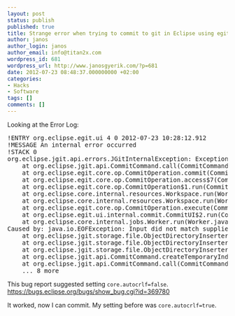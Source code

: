 ```yaml
---
layout: post
status: publish
published: true
title: Strange error when trying to commit to git in Eclipse using egit plugin
author: janos
author_login: janos
author_email: info@titan2x.com
wordpress_id: 681
wordpress_url: http://www.janosgyerik.com/?p=681
date: 2012-07-23 08:48:37.000000000 +02:00
categories:
- Hacks
- Software
tags: []
comments: []
---
```

Looking at the Error Log:

<pre>
!ENTRY org.eclipse.egit.ui 4 0 2012-07-23 10:28:12.912
!MESSAGE An internal error occurred
!STACK 0
org.eclipse.jgit.api.errors.JGitInternalException: Exception caught during execution of commit command
    at org.eclipse.jgit.api.CommitCommand.call(CommitCommand.java:277)
    at org.eclipse.egit.core.op.CommitOperation.commit(CommitOperation.java:255)
    at org.eclipse.egit.core.op.CommitOperation.access$7(CommitOperation.java:233)
    at org.eclipse.egit.core.op.CommitOperation$1.run(CommitOperation.java:197)
    at org.eclipse.core.internal.resources.Workspace.run(Workspace.java:1975)
    at org.eclipse.core.internal.resources.Workspace.run(Workspace.java:1957)
    at org.eclipse.egit.core.op.CommitOperation.execute(CommitOperation.java:207)
    at org.eclipse.egit.ui.internal.commit.CommitUI$2.run(CommitUI.java:220)
    at org.eclipse.core.internal.jobs.Worker.run(Worker.java:54)
Caused by: java.io.EOFException: Input did not match supplied length. 6774 bytes are missing.
    at org.eclipse.jgit.storage.file.ObjectDirectoryInserter.shortInput(ObjectDirectoryInserter.java:237)
    at org.eclipse.jgit.storage.file.ObjectDirectoryInserter.toTemp(ObjectDirectoryInserter.java:168)
    at org.eclipse.jgit.storage.file.ObjectDirectoryInserter.insert(ObjectDirectoryInserter.java:105)
    at org.eclipse.jgit.api.CommitCommand.createTemporaryIndex(CommitCommand.java:363)
    at org.eclipse.jgit.api.CommitCommand.call(CommitCommand.java:195)
    ... 8 more
</pre>

<p>This bug report suggested setting <code>core.autocrlf=false</code>. 
<a href="https://bugs.eclipse.org/bugs/show_bug.cgi?id=369780">https://bugs.eclipse.org/bugs/show_bug.cgi?id=369780</a></p>

It worked, now I can commit. My setting before was <code>core.autocrlf=true</code>.
